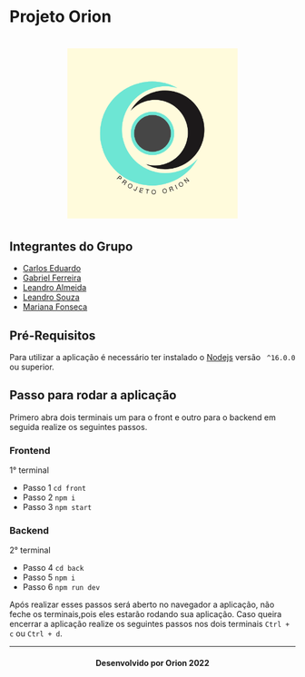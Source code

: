# Projeto Orion

<h1 align="center"><img width="300" heigth="300" src="/documents/logo.png" alt="Logotipo"/></h1>

## Integrantes do Grupo

- [Carlos Eduardo](https://github.com/Carlos-E-Souza)
- [Gabriel Ferreira](https://github.com/oo7gabriel)
- [Leandro Almeida](https://github.com/LeanArs)
- [Leandro Souza](https://github.com/Leanddro13)
- [Mariana Fonseca](https://github.com/Mari23Fonseca)

## Pré-Requisitos

Para utilizar a aplicação é necessário ter instalado o [Nodejs](https://nodejs.org/en/) versão ``` ^16.0.0``` ou superior.

## Passo para rodar a aplicação

Primero abra dois terminais um para o front e outro para o backend em seguida realize os seguintes passos.

### Frontend
1° terminal

- Passo 1  ``` cd front ```<br/>
- Passo 2  ``` npm i ```<br/>
- Passo 3  ``` npm start ```<br/>

### Backend
2° terminal

- Passo 4 ``` cd back ```<br/>
- Passo 5 ``` npm i ```<br/>
- Passo 6 ``` npm run dev ```<br/>


Após realizar esses passos será aberto no navegador a aplicação, não feche os terminais,pois eles estarão rodando sua aplicação.
Caso queira encerrar a aplicação realize os seguintes passos nos dois terminais ``` Ctrl + c ``` ou ``` Ctrl + d ```. 
___
<h4 align="center"> Desenvolvido por Orion 2022 </h4>